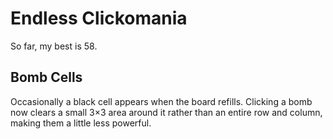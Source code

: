 # Endless Clickomania
So far, my best is 58.

## Bomb Cells
Occasionally a black cell appears when the board refills. Clicking a bomb now clears a small 3×3 area around it rather than an entire row and column, making them a little less powerful.
